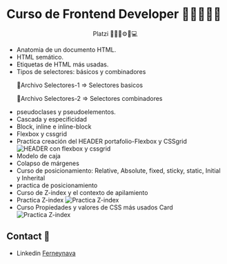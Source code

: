 <h1>Curso de Frontend Developer 👨‍🏫👨‍💻🚀</h1>
<p align='center'> Platzi 👨‍🏫🚀⚙📕💻</p>

- Anatomia de un documento HTML.
- HTML semático. 
- Etiquetas de HTML más usadas.
- Tipos de selectores: básicos y combinadores 
    <p>🥇Archivo Selectores-1 => Selectores basicos </p>
    <p>🥈Archivo Selectores-2 => Selectores combinadores </p>
- pseudoclases y pseudoelementos.
- Cascada y especificidad
- Block, inline e inline-block
- Flexbox y cssgrid
- Practica creación del HEADER portafolio-Flexbox y CSSgrid 
![HEADER con flexbox y cssgrid](https://i.ibb.co/xgHDmBj/Captura-de-pantalla-2022-04-10-172020.png)
- Modelo de caja 
- Colapso de márgenes 
- Curso de posicionamiento: Relative, Absolute, fixed, sticky, static, Initial y Inherital
- practica de posicionamiento 
- Curso de Z-index y el contexto de apilamiento
- Practica Z-index
![Practica Z-index](https://i.ibb.co/DgpD5Pg/Captura-de-pantalla-2022-04-17-144840.png)
- Curso Propiedades y valores de CSS más usados Card
![Practica Z-index](https://i.ibb.co/nbr1JYP/Captura-de-pantalla-2022-04-24-201155.png) 


## Contact 📧

- Linkedin [Ferneynava](https://www.linkedin.com/in/ferney-alexander-nava-trujillo-0478a8118/)